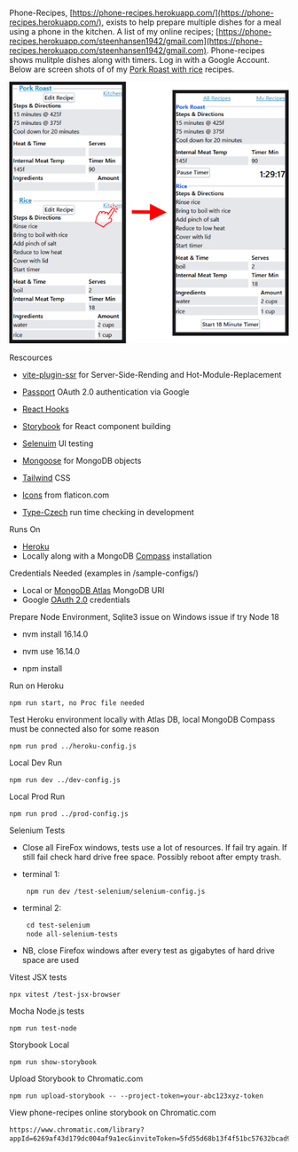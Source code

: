 Phone-Recipes, [https://phone-recipes.herokuapp.com/](https://phone-recipes.herokuapp.com/), exists to help prepare
multiple dishes for a meal using a phone in the kitchen. A list of my online recipes; [https://phone-recipes.herokuapp.com/steenhansen1942/gmail.com](https://phone-recipes.herokuapp.com/steenhansen1942/gmail.com).
Phone-recipes shows mulitple dishes along with timers. Log in with a
Google Account. Below are screen shots of of my
<a href='https://phone-recipes.herokuapp.com/steenhansen1942/gmail.com/Pork%20Roast/steenhansen1942/gmail.com/Rice'>Pork Roast with rice</a> recipes.

![User to kitchen](pages/images/readme-arrow.png)

Rescources

- [vite-plugin-ssr](https://vite-plugin-ssr.com/) for Server-Side-Rending and Hot-Module-Replacement

- [Passport](https://www.passportjs.org/) OAuth 2.0 authentication via Google

- [React Hooks](https://reactjs.org/docs/hooks-intro.html)
- [Storybook](https://storybook.js.org/) for React component building

- [Selenuim](https://www.selenium.dev/) UI testing

- [Mongoose](https://mongoosejs.com/) for MongoDB objects

- [Tailwind](https://tailwindcss.com/) CSS

- [Icons](https://flaticon.com/) from flaticon.com

- [Type-Czech](https://github.com/steenhansen/type-czech) run time checking in development

Runs On

- [Heroku](https://www.heroku.com/)
- Locally along with a MongoDB [Compass](https://www.mongodb.com/products/compass) installation

Credentials Needed (examples in /sample-configs/)

- Local or [MongoDB Atlas](https://www.mongodb.com/cloud/atlas/lp/try2) MongoDB URI
- Google [OAuth 2.0](https://developers.google.com/identity/protocols/oauth2/openid-connect#appsetup) credentials

Prepare Node Environment, Sqlite3 issue on Windows issue if try Node 18

- nvm install 16.14.0

- nvm use 16.14.0

- npm install

Run on Heroku

    npm run start, no Proc file needed

Test Heroku environment locally with Atlas DB, local MongoDB Compass must be connected also for some reason

    npm run prod ../heroku-config.js

Local Dev Run

    npm run dev ../dev-config.js

Local Prod Run

    npm run prod ../prod-config.js

<a id="test-section"></a>

Selenium Tests

- Close all FireFox windows, tests use a lot of resources. If fail try again.
  If still fail check hard drive free space. Possibly reboot after empty trash.

- terminal 1:

       npm run dev /test-selenium/selenium-config.js

- terminal 2:

       cd test-selenium
       node all-selenium-tests

- NB, close Firefox windows after every test as gigabytes of hard
  drive space are used

Vitest JSX tests

    npx vitest /test-jsx-browser

Mocha Node.js tests

    npm run test-node

<a id="show-storybook"></a>

Storybook Local

    npm run show-storybook

Upload Storybook to Chromatic.com

    npm run upload-storybook -- --project-token=your-abc123xyz-token

View phone-recipes online storybook on Chromatic.com

    https://www.chromatic.com/library?appId=6269af43d179dc004af9a1ec&inviteToken=5fd55d68b13f4f51bc57632bcad949ba

